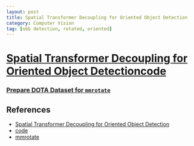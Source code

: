 ```yaml
---
layout: post
title: Spatial Transformer Decoupling for Oriented Object Detection
category: Computer Vision
tag: [obb detection, rotated, oriented]
---
```


# [Spatial Transformer Decoupling for Oriented Object Detection](https://arxiv.org/abs/2308.10561)[code](https://github.com/yuhongtian17/Spatial-Transform-Decoupling)


### [Prepare DOTA Dataset for `mmrotate`](https://github.com/open-mmlab/mmrotate/blob/main/tools/data/dota/README.md)





## References
- [Spatial Transformer Decoupling for Oriented Object Detection](https://arxiv.org/abs/2308.10561)
- [code](https://github.com/yuhongtian17/Spatial-Transform-Decoupling)
- [mmrotate](https://github.com/open-mmlab/mmrotate/tree/main)